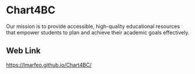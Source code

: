 # Chart4BC
Our mission is to provide accessible, high-quality educational resources that empower students to plan and achieve their academic goals effectively. 
## Web Link
https://lmarfeo.github.io/Chart4BC/
